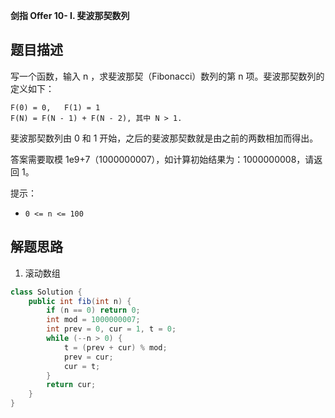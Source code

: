 **剑指 Offer 10- I. 斐波那契数列**

## 题目描述

写一个函数，输入 n ，求斐波那契（Fibonacci）数列的第 n 项。斐波那契数列的定义如下：

```
F(0) = 0,   F(1) = 1
F(N) = F(N - 1) + F(N - 2), 其中 N > 1.
```

斐波那契数列由 0 和 1 开始，之后的斐波那契数就是由之前的两数相加而得出。

答案需要取模 1e9+7（1000000007），如计算初始结果为：1000000008，请返回 1。

提示：

- `0 <= n <= 100`

## 解题思路

1. 滚动数组

```java
class Solution {
    public int fib(int n) {
        if (n == 0) return 0;
        int mod = 1000000007;
        int prev = 0, cur = 1, t = 0;
        while (--n > 0) {
            t = (prev + cur) % mod;
            prev = cur;
            cur = t;
        }
        return cur;
    }
}
```